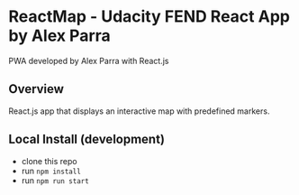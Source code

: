 # ReactMap - Udacity FEND React App by Alex Parra

PWA developed by Alex Parra with React.js  


## Overview
React.js app that displays an interactive map with predefined markers.


## Local Install (development)
- clone this repo
- run ```npm install```
- run ```npm run start```
